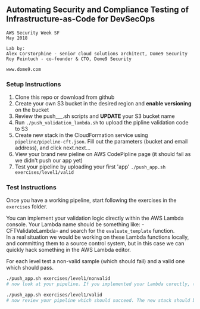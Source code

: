 
## Automating Security and Compliance Testing of Infrastructure-as-Code for DevSecOps

```
AWS Security Week SF
May 2018

Lab by:
Alex Corstorphine - senior cloud solutions architect, Dome9 Security
Roy Feintuch - co-founder & CTO, Dome9 Security

www.dome9.com
```

### Setup Instructions
1. Clone this repo or download from github
1. Create your own S3 bucket in the desired region and **enable versioning** on the bucket 
1. Review the push___.sh scripts and **UPDATE** your S3 bucket name
1. Run `./push_validation_lambda.sh` to upload the pipline validation code to S3
1. Create new stack in the CloudFormation service using `pipeline/pipeline-cft.json`. Fill out the parameters (bucket and email address), and click next.next...
1. View your brand new pieline on AWS CodePipline page (it should fail as we didn't push our app yet)
1. Test your pipeline by uploading your first 'app' `./push_app.sh exercises/level1/valid`

### Test Instructions
Once you have a working pipeline, start following the exercises in the `exercises` folder. <br/>

You can implement your validation logic directly within the AWS Lambda console. Your Lambda name should be something like: <stackname>-CFTValidateLambda-<random> and search for the `evaluate_template` function. <br/>
In a real situation we would be working on these Lambda functions locally, and committing them to a source control system, but in this case we can quickly hack something in the AWS Lambda editor.<br/>

For each level test a non-valid sample (which should fail) and a valid one which should pass.
```bash
./push_app.sh exercises/level1/nonvalid
# now look at your pipeline. If you implemented your Lambda corectly, the piepline should fail

./push_app.sh exercises/level1/valid
# now review your pipeline which should succeed. The new stack should be deployed now

```
